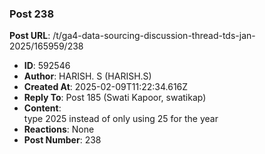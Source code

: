 ### Post 238
**Post URL**: /t/ga4-data-sourcing-discussion-thread-tds-jan-2025/165959/238
- **ID**: 592546
- **Author**: HARISH. S (HARISH.S)
- **Created At**: 2025-02-09T11:22:34.616Z
- **Reply To**: Post 185 (Swati Kapoor, swatikap)
- **Content**:  
  type 2025 instead of only using 25 for the year
- **Reactions**: None
- **Post Number**: 238

